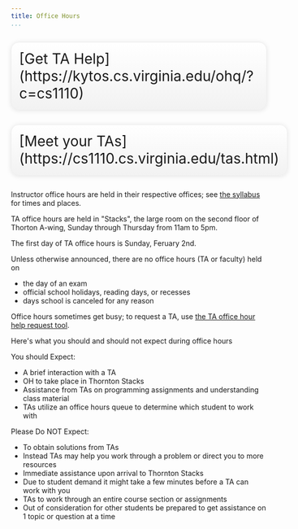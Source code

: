 ```yaml
---
title: Office Hours
...
```


<div style="display:table; font-size:200%; margin: 1em auto; padding:1ex; box-shadow: 0 1px 10px rgba(0,0,0,.1); border: thin solid #eee; border-radius:1ex; background-image: linear-gradient(to bottom, #ffffff, #f2f2f2);">[Get TA Help](https://kytos.cs.virginia.edu/ohq/?c=cs1110)</div>

<div style="display:table; font-size:200%; margin: 1em auto; padding:1ex; box-shadow: 0 1px 10px rgba(0,0,0,.1); border: thin solid #eee; border-radius:1ex; background-image: linear-gradient(to bottom, #ffffff, #f2f2f2);">[Meet your TAs](https://cs1110.cs.virginia.edu/tas.html)</div>

Instructor office hours are held in their respective offices; see [the syllabus](syllabus.html) for times and places.

TA office hours are held in "Stacks", the large room on the second floor of Thorton A-wing,
Sunday through Thursday from 11am to 5pm.

The first day of TA office hours is Sunday, Feruary 2nd.

Unless otherwise announced, there are no office hours (TA or faculty) held on 

-   the day of an exam
-   official school holidays, reading days, or recesses
-   days school is canceled for any reason

Office hours sometimes get busy; to request a TA, use [the TA office hour help request tool](https://kytos.cs.virginia.edu/ohq/?c=cs1110).

Here's what you should and should not expect during office hours

You should Expect:

-   A brief interaction with a TA
-   OH to take place in Thornton Stacks
-   Assistance from TAs on programming assignments and understanding class material
-   TAs utilize an office hours queue to determine which student to work with

Please Do NOT Expect:

-   To obtain solutions from TAs
-   Instead TAs may help you work through a problem or direct you to more resources
-   Immediate assistance upon arrival to Thornton Stacks
-   Due to student demand it might take a few minutes before a TA can work with you
-   TAs to work through an entire course section or assignments
-   Out of consideration for other students be prepared to get assistance on 1 topic or question at a time



